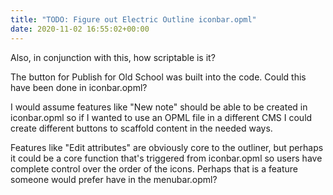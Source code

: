 ```yaml
---
title: "TODO: Figure out Electric Outline iconbar.opml"
date: 2020-11-02 16:55:02+00:00
---
```


Also, in conjunction with this, how scriptable is it?

The button for Publish for Old School was built into the code. Could this have been done in iconbar.opml?

I would assume features like "New note" should be able to be created in iconbar.opml so if I wanted to use an OPML file in a different CMS I could create different buttons to scaffold content in the needed ways.

Features like "Edit attributes" are obviously core to the outliner, but perhaps it could be a core function that's triggered from iconbar.opml so users have complete control over the order of the icons. Perhaps that is a feature someone would prefer have in the menubar.opml? 

